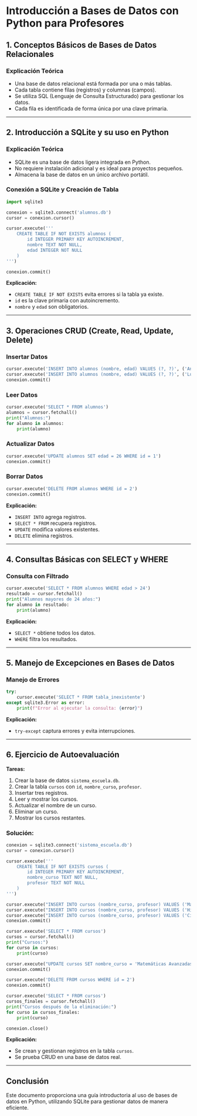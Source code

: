 # Introducción a Bases de Datos con Python para Profesores

## 1. Conceptos Básicos de Bases de Datos Relacionales

### Explicación Teórica
- Una base de datos relacional está formada por una o más tablas.
- Cada tabla contiene filas (registros) y columnas (campos).
- Se utiliza SQL (Lenguaje de Consulta Estructurado) para gestionar los datos.
- Cada fila es identificada de forma única por una clave primaria.

---

## 2. Introducción a SQLite y su uso en Python

### Explicación Teórica
- SQLite es una base de datos ligera integrada en Python.
- No requiere instalación adicional y es ideal para proyectos pequeños.
- Almacena la base de datos en un único archivo portátil.

### Conexión a SQLite y Creación de Tabla
```python
import sqlite3

conexion = sqlite3.connect('alumnos.db')
cursor = conexion.cursor()

cursor.execute('''
    CREATE TABLE IF NOT EXISTS alumnos (
        id INTEGER PRIMARY KEY AUTOINCREMENT,
        nombre TEXT NOT NULL,
        edad INTEGER NOT NULL
    )
''')

conexion.commit()
```
**Explicación:**
- `CREATE TABLE IF NOT EXISTS` evita errores si la tabla ya existe.
- `id` es la clave primaria con autoincremento.
- `nombre` y `edad` son obligatorios.

---

## 3. Operaciones CRUD (Create, Read, Update, Delete)

### Insertar Datos
```python
cursor.execute('INSERT INTO alumnos (nombre, edad) VALUES (?, ?)', ('Ana', 25))
cursor.execute('INSERT INTO alumnos (nombre, edad) VALUES (?, ?)', ('Luis', 30))
conexion.commit()
```

### Leer Datos
```python
cursor.execute('SELECT * FROM alumnos')
alumnos = cursor.fetchall()
print("Alumnos:")
for alumno in alumnos:
    print(alumno)
```

### Actualizar Datos
```python
cursor.execute('UPDATE alumnos SET edad = 26 WHERE id = 1')
conexion.commit()
```

### Borrar Datos
```python
cursor.execute('DELETE FROM alumnos WHERE id = 2')
conexion.commit()
```

**Explicación:**
- `INSERT INTO` agrega registros.
- `SELECT * FROM` recupera registros.
- `UPDATE` modifica valores existentes.
- `DELETE` elimina registros.

---

## 4. Consultas Básicas con SELECT y WHERE

### Consulta con Filtrado
```python
cursor.execute('SELECT * FROM alumnos WHERE edad > 24')
resultado = cursor.fetchall()
print("Alumnos mayores de 24 años:")
for alumno in resultado:
    print(alumno)
```

**Explicación:**
- `SELECT *` obtiene todos los datos.
- `WHERE` filtra los resultados.

---

## 5. Manejo de Excepciones en Bases de Datos

### Manejo de Errores
```python
try:
    cursor.execute('SELECT * FROM tabla_inexistente')
except sqlite3.Error as error:
    print(f"Error al ejecutar la consulta: {error}")
```

**Explicación:**
- `try-except` captura errores y evita interrupciones.

---

## 6. Ejercicio de Autoevaluación

**Tareas:**
1. Crear la base de datos `sistema_escuela.db`.
2. Crear la tabla `cursos` con `id`, `nombre_curso`, `profesor`.
3. Insertar tres registros.
4. Leer y mostrar los cursos.
5. Actualizar el nombre de un curso.
6. Eliminar un curso.
7. Mostrar los cursos restantes.

### Solución:
```python
conexion = sqlite3.connect('sistema_escuela.db')
cursor = conexion.cursor()

cursor.execute('''
    CREATE TABLE IF NOT EXISTS cursos (
        id INTEGER PRIMARY KEY AUTOINCREMENT,
        nombre_curso TEXT NOT NULL,
        profesor TEXT NOT NULL
    )
''')

cursor.execute("INSERT INTO cursos (nombre_curso, profesor) VALUES ('Matemáticas', 'Carlos')")
cursor.execute("INSERT INTO cursos (nombre_curso, profesor) VALUES ('Historia', 'Ana')")
cursor.execute("INSERT INTO cursos (nombre_curso, profesor) VALUES ('Ciencias', 'Luis')")
conexion.commit()

cursor.execute('SELECT * FROM cursos')
cursos = cursor.fetchall()
print("Cursos:")
for curso in cursos:
    print(curso)

cursor.execute("UPDATE cursos SET nombre_curso = 'Matemáticas Avanzadas' WHERE id = 1")
conexion.commit()

cursor.execute('DELETE FROM cursos WHERE id = 2')
conexion.commit()

cursor.execute('SELECT * FROM cursos')
cursos_finales = cursor.fetchall()
print("Cursos después de la eliminación:")
for curso in cursos_finales:
    print(curso)

conexion.close()
```

**Explicación:**
- Se crean y gestionan registros en la tabla `cursos`.
- Se prueba CRUD en una base de datos real.

---

## Conclusión
Este documento proporciona una guía introductoria al uso de bases de datos en Python, utilizando SQLite para gestionar datos de manera eficiente.

